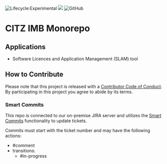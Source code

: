 ![Lifecycle:Experimental](https://img.shields.io/badge/Lifecycle-Experimental-339999)
[![](https://github.com/jpoehnelt/in-solidarity-bot/raw/main/static//badge-flat.png)](https://github.com/apps/in-solidarity)
![GitHub](https://img.shields.io/github/license/bcgov/citz-imb)

# CITZ IMB Monorepo

## Applications

- Software Licences and Application Management (SLAM) tool

## How to Contribute

Please note that this project is released with a [Contributor Code of Conduct](Code_of_Conduct.md). By participating in this project you agree to abide by its terms.

### Smart Commits

This repo is connected to our on-premise JIRA server and utilizes the [Smart Commits](https://bigbrassband.com/git-integration-for-jira/documentation/smart-commits.html) functionality to update tickets.

Commits must start with the ticket number and may have the following actions:
- #comment
- transitions:
  - #in-progress